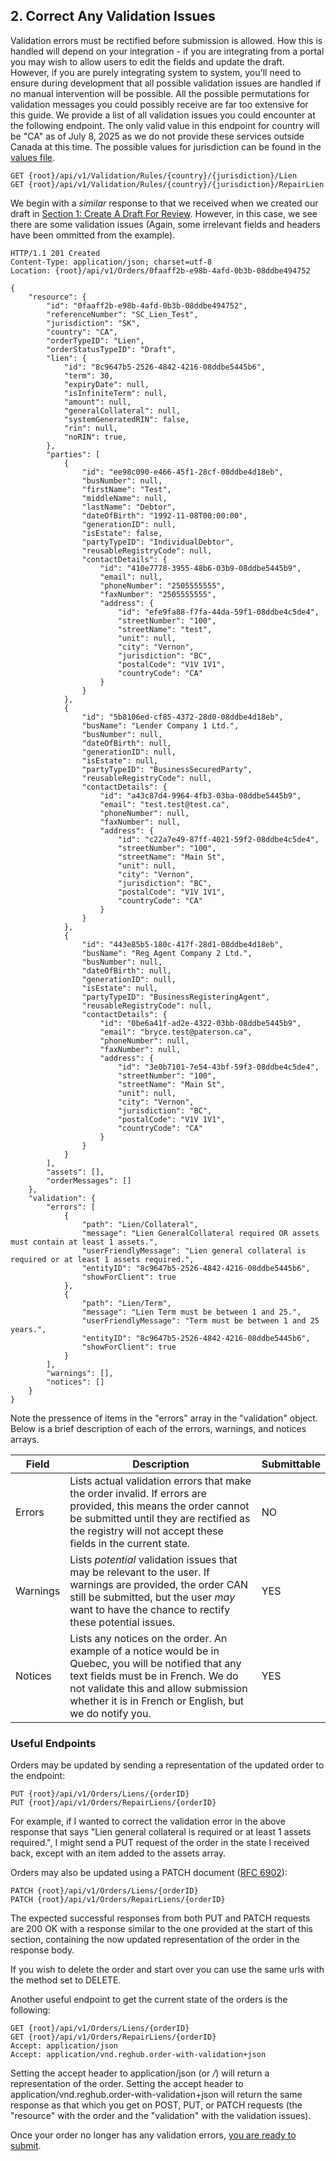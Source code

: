 ## 2. Correct Any Validation Issues

Validation errors must be rectified before submission is allowed. How this is handled will depend on your integration - if you are integrating from a portal you may wish to allow users to edit the fields and update the draft. However, if you are purely integrating system to system, you'll need to ensure during development that all possible validation issues are handled if no manual intervention will be possible. All the possible permutations for validation messages you could possibly receive are far too extensive for this guide. We provide a list of all validation issues you could encounter at the following endpoint. The only valid value in this endpoint for country will be "CA" as of July 8, 2025 as we do not provide these services outside Canada at this time. The possible values for jurisdiction can be found in the [values file](https://github.com/Reg-Hub/API/blob/main/PPSA%20Registrations/Values.md).

```
GET {root}/api/v1/Validation/Rules/{country}/{jurisdiction}/Lien
GET {root}/api/v1/Validation/Rules/{country}/{jurisdiction}/RepairLien
```

We begin with a _similar_ response to that we received when we created our draft in [Section 1: Create A Draft For Review](https://github.com/Reg-Hub/API/blob/main/PPSA%20Registrations/1.%20Create%20a%20Draft%20for%20Review.md). However, in this case, we see there are some validation issues (Again, some irrelevant fields and headers have been ommitted from the example).

```
HTTP/1.1 201 Created
Content-Type: application/json; charset=utf-8
Location: {root}/api/v1/Orders/0faaff2b-e98b-4afd-0b3b-08ddbe494752

{
    "resource": {
        "id": "0faaff2b-e98b-4afd-0b3b-08ddbe494752",
        "referenceNumber": "SC_Lien_Test",
        "jurisdiction": "SK",
        "country": "CA",
        "orderTypeID": "Lien",
        "orderStatusTypeID": "Draft",
        "lien": {
            "id": "8c9647b5-2526-4842-4216-08ddbe5445b6",
            "term": 30,
            "expiryDate": null,
            "isInfiniteTerm": null,
            "amount": null,
            "generalCollateral": null,
            "systemGeneratedRIN": false,
            "rin": null,
            "noRIN": true,
        },
        "parties": [
            {
                "id": "ee98c090-e466-45f1-28cf-08ddbe4d18eb",
                "busNumber": null,
                "firstName": "Test",
                "middleName": null,
                "lastName": "Debtor",
                "dateOfBirth": "1992-11-08T00:00:00",
                "generationID": null,
                "isEstate": false,
                "partyTypeID": "IndividualDebtor",
                "reusableRegistryCode": null,
                "contactDetails": {
                    "id": "410e7778-3955-48b6-03b9-08ddbe5445b9",
                    "email": null,
                    "phoneNumber": "2505555555",
                    "faxNumber": "2505555555",
                    "address": {
                        "id": "efe9fa88-f7fa-44da-59f1-08ddbe4c5de4",
                        "streetNumber": "100",
                        "streetName": "test",
                        "unit": null,
                        "city": "Vernon",
                        "jurisdiction": "BC",
                        "postalCode": "V1V 1V1",
                        "countryCode": "CA"
                    }
                }
            },
            {
                "id": "5b8106ed-cf85-4372-28d0-08ddbe4d18eb",
                "busName": "Lender Company 1 Ltd.",
                "busNumber": null,
                "dateOfBirth": null,
                "generationID": null,
                "isEstate": null,
                "partyTypeID": "BusinessSecuredParty",
                "reusableRegistryCode": null,
                "contactDetails": {
                    "id": "a43c87d4-9964-4fb3-03ba-08ddbe5445b9",
                    "email": "test.test@test.ca",
                    "phoneNumber": null,
                    "faxNumber": null,
                    "address": {
                        "id": "c22a7e49-87ff-4021-59f2-08ddbe4c5de4",
                        "streetNumber": "100",
                        "streetName": "Main St",
                        "unit": null,
                        "city": "Vernon",
                        "jurisdiction": "BC",
                        "postalCode": "V1V 1V1",
                        "countryCode": "CA"
                    }
                }
            },
            {
                "id": "443e85b5-180c-417f-28d1-08ddbe4d18eb",
                "busName": "Reg Agent Company 2 Ltd.",
                "busNumber": null,
                "dateOfBirth": null,
                "generationID": null,
                "isEstate": null,
                "partyTypeID": "BusinessRegisteringAgent",
                "reusableRegistryCode": null,
                "contactDetails": {
                    "id": "0be6a41f-ad2e-4322-03bb-08ddbe5445b9",
                    "email": "bryce.test@paterson.ca",
                    "phoneNumber": null,
                    "faxNumber": null,
                    "address": {
                        "id": "3e0b7101-7e54-43bf-59f3-08ddbe4c5de4",
                        "streetNumber": "100",
                        "streetName": "Main St",
                        "unit": null,
                        "city": "Vernon",
                        "jurisdiction": "BC",
                        "postalCode": "V1V 1V1",
                        "countryCode": "CA"
                    }
                }
            }
        ],
        "assets": [],
        "orderMessages": []
    },
    "validation": {
        "errors": [
            {
                "path": "Lien/Collateral",
                "message": "Lien GeneralCollateral required OR assets must contain at least 1 assets.",
                "userFriendlyMessage": "Lien general collateral is required or at least 1 assets required.",
                "entityID": "8c9647b5-2526-4842-4216-08ddbe5445b6",
                "showForClient": true
            },
            {
                "path": "Lien/Term",
                "message": "Lien Term must be between 1 and 25.",
                "userFriendlyMessage": "Term must be between 1 and 25 years.",
                "entityID": "8c9647b5-2526-4842-4216-08ddbe5445b6",
                "showForClient": true
            }
        ],
        "warnings": [],
        "notices": []
    }
}
```

Note the pressence of items in the "errors" array in the "validation" object. Below is a brief description of each of the errors, warnings, and notices arrays.

| Field | Description | Submittable |
| --- | --- | --- |
| Errors | Lists actual validation errors that make the order invalid. If errors are provided, this means the order cannot be submitted until they are rectified as the registry will not accept these fields in the current state. | NO |
| Warnings | Lists _potential_ validation issues that may be relevant to the user. If warnings are provided, the order CAN still be submitted, but the user _may_ want to have the chance to rectify these potential issues. | YES |
| Notices | Lists any notices on the order. An example of a notice would be in Quebec, you will be notified that any text fields must be in French. We do not validate this and allow submission whether it is in French or English, but we do notify you. | YES |

### Useful Endpoints

Orders may be updated by sending a representation of the updated order to the endpoint:

```
PUT {root}/api/v1/Orders/Liens/{orderID}
PUT {root}/api/v1/Orders/RepairLiens/{orderID}
```

For example, if I wanted to correct the validation error in the above response that says "Lien general collateral is required or at least 1 assets required.", I might send a PUT request of the order in the state I received back, except with an item added to the assets array.

Orders may also be updated using a PATCH document ([RFC 6902](https://datatracker.ietf.org/doc/html/rfc6902)):

```
PATCH {root}/api/v1/Orders/Liens/{orderID}
PATCH {root}/api/v1/Orders/RepairLiens/{orderID}
```

The expected successful responses from both PUT and PATCH requests are 200 OK with a response similar to the one provided at the start of this section, containing the now updated representation of the order in the response body.

If you wish to delete the order and start over you can use the same urls with the method set to DELETE.

Another useful endpoint to get the current state of the orders is the following:

```
GET {root}/api/v1/Orders/Liens/{orderID}
GET {root}/api/v1/Orders/RepairLiens/{orderID}
Accept: application/json
Accept: application/vnd.reghub.order-with-validation+json
```

Setting the accept header to application/json (or */*) will return a representation of the order. Setting the accept header to application/vnd.reghub.order-with-validation+json will return the same response as that which you get on POST, PUT, or PATCH requests (the "resource" with the order and the "validation" with the validation issues).

Once your order no longer has any validation errors, [you are ready to submit](https://github.com/Reg-Hub/API/tree/main/PPSA%20Registrations).

